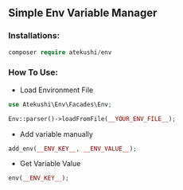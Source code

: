 ## Simple Env Variable Manager



### Installations:

```php
composer require atekushi/env
```

### How To Use:

- Load Environment File
```php
use Atekushi\Env\Facades\Env;

Env::parser()->loadFromFile(__YOUR_ENV_FILE__);
```

- Add variable manually
```php
add_env(__ENV_KEY__, __ENV_VALUE__);
```

- Get Variable Value
```php
env(__ENV_KEY__);
```
